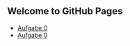 ## Welcome to GitHub Pages


- [Aufgabe 0](https://github.com/Matthias404/IXD2020/blob/gh-pages/aufgabe00.html)
- <a href="http://example.com/" target="_blank">Aufgabe 0</a>



